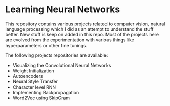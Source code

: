 # Learning Neural Networks
This repository contains various projects related to computer vision, natural language processing which I did as an attempt to understand the stuff better. New stuff is keep on added in this repo. Most of the projects here are evolved from the experimentation with various things like hyperparameters or other fine tunings.

The following projects repositories are available:

- Visualizing the Convolutional Neural Networks
- Weight Initialization
- Autoencoders
- Neural Style Transfer
- Character level RNN
- Implementing Backpropagation
- Word2Vec using SkipGram